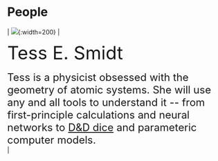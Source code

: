 # People

| ![](https://atomicarchitects.github.io/assets/img/tess_with_duck_small.jpg){:width=200} | <div style="font-size:42">Tess E. Smidt</div> <br> <div style="font-size:24">Tess is a physicist obsessed with the geometry of atomic systems. She will use any and all tools to understand it -- from first-principle calculations and neural networks to <a href="https://en.wikipedia.org/wiki/Dice#Applications">D&D dice</a> and parameteric computer models. </div> |
